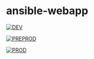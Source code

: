 # ansible-webapp


[![DEV](https://github.com/ghazelatech/ansible-webapp/actions/workflows/dev.yml/badge.svg)](https://github.com/ghazelatech/ansible-webapp/actions/workflows/dev.yml)

[![PREPROD](https://github.com/ghazelatech/ansible-webapp/actions/workflows/preprod.yml/badge.svg)](https://github.com/ghazelatech/ansible-webapp/actions/workflows/preprod.yml)

[![PROD](https://github.com/ghazelatech/ansible-webapp/actions/workflows/prod.yml/badge.svg)](https://github.com/ghazelatech/ansible-webapp/actions/workflows/prod.yml)
